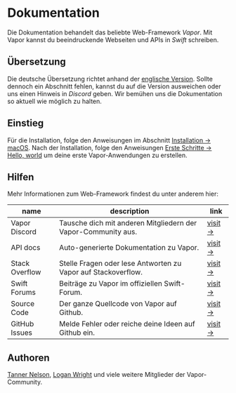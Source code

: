 # Dokumentation

Die Dokumentation behandelt das beliebte Web-Framework _Vapor_. Mit Vapor kannst du beeindruckende Webseiten und APIs in _Swift_ schreiben.

## Übersetzung

Die deutsche Übersetzung richtet anhand der [englische Version](https://docs.vapor.codes). Sollte dennoch ein Abschnitt fehlen, kannst du auf die Version ausweichen oder uns einen Hinweis in _Discord_ geben. Wir bemühen uns die Dokumentation so aktuell wie möglich zu halten.


## Einstieg

Für die Installation, folge den Anweisungen im Abschnitt [Installation → macOS](installation/macos.md). Nach der Installation, folge den Anweisungen [Erste Schritte → Hello, world](hallo-welt.md) um deine erste Vapor-Anwendungen zu erstellen.

## Hilfen

Mehr Informationen zum Web-Framework findest du unter anderem hier:

| name           | description                                                  | link                                                             |
|----------------|--------------------------------------------------------------|------------------------------------------------------------------|
| Vapor Discord  | Tausche dich mit anderen Mitgliedern der Vapor-Community aus.| [visit &rarr;](https://vapor.team)                               |
| API docs       | Auto-generierte Dokumentation zu Vapor.                      | [visit &rarr;](https://api.vapor.codes)                          |
| Stack Overflow | Stelle Fragen oder lese Antworten zu Vapor auf Stackoverflow.| [visit &rarr;](https://stackoverflow.com/questions/tagged/vapor) |
| Swift Forums   | Beiträge zu Vapor im offiziellen Swift-Forum.                | [visit &rarr;](https://forums.swift.org/c/related-projects/vapor)|
| Source Code    | Der ganze Quellcode von Vapor auf Github.                    | [visit &rarr;](https://github.com/vapor/vapor)                   |
| GitHub Issues  | Melde Fehler oder reiche deine Ideen auf Github ein.         | [visit &rarr;](https://github.com/vapor/vapor/issues)            |


## Authoren

[Tanner Nelson](mailto:tanner@vapor.codes), [Logan Wright](mailto:logan@vapor.codes) und viele weitere Mitglieder der Vapor-Community.

